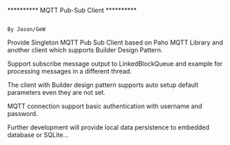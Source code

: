 ********** MQTT Pub-Sub Client **********

                                                                    				By Jason/GeW

Provide Singleton MQTT Pub Sub Client based on Paho MQTT Library and another client which supports Builder Design Pattern.

Support subscribe message output to LinkedBlockQueue and example for processing messages in a different thread.

The client with Builder design pattern supports auto setup default parameters even they are not set.

MQTT connection support basic authentication with username and password.

Further development will provide local data persistence to embedded database or SQLite...